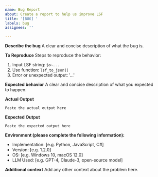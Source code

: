 ```yaml
---
name: Bug Report
about: Create a report to help us improve LSF
title: '[BUG] '
labels: bug
assignees: ''

---
```


**Describe the bug**
A clear and concise description of what the bug is.

**To Reproduce**
Steps to reproduce the behavior:
1. Input LSF string: `$o~...`
2. Use function: `lsf_to_json()`
3. Error or unexpected output: '...'

**Expected behavior**
A clear and concise description of what you expected to happen.

**Actual Output**
```
Paste the actual output here
```

**Expected Output**
```
Paste the expected output here
```

**Environment (please complete the following information):**
 - Implementation: [e.g. Python, JavaScript, C#]
 - Version: [e.g. 1.2.0]
 - OS: [e.g. Windows 10, macOS 12.0]
 - LLM Used: [e.g. GPT-4, Claude-3, open-source model]

**Additional context**
Add any other context about the problem here. 